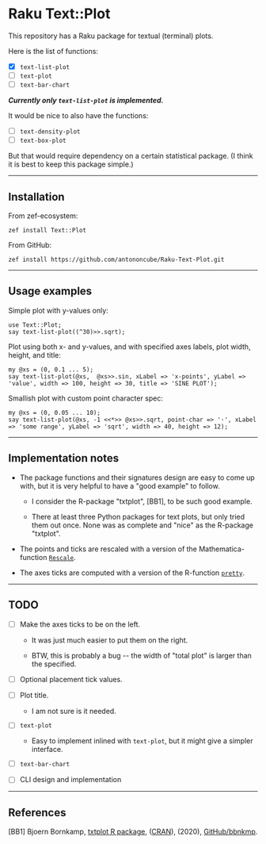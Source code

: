 # Raku Text::Plot

This repository has a Raku package for textual (terminal) plots.

Here is the list of functions:

- [X] `text-list-plot`
- [ ] `text-plot`
- [ ] `text-bar-chart`

***Currently only `text-list-plot` is implemented.***

It would be nice to also have the functions:

- [ ] `text-density-plot`
- [ ] `text-box-plot`

But that would require dependency on a certain statistical package.
(I think it is best to keep this package simple.)

-------

## Installation

From zef-ecosystem:

```shell
zef install Text::Plot
```

From GitHub:

```shell
zef install https://github.com/antononcube/Raku-Text-Plot.git
```

------

## Usage examples
 
Simple plot with y-values only:

```perl6
use Text::Plot;
say text-list-plot((^30)>>.sqrt);
```

Plot using both x- and y-values, and with specified axes labels, plot width, height, and title:

```perl6
my @xs = (0, 0.1 ... 5);
say text-list-plot(@xs,  @xs>>.sin, xLabel => 'x-points', yLabel => 'value', width => 100, height => 30, title => 'SINE PLOT');
```

Smallish plot with custom point character spec:

```perl6
my @xs = (0, 0.05 ... 10);
say text-list-plot(@xs, -1 <<*>> @xs>>.sqrt, point-char => '·', xLabel => 'some range', yLabel => 'sqrt', width => 40, height => 12);
```

-------

## Implementation notes

- The package functions and their signatures design are easy to come up with, but
  it is very helpful to have a "good example" to follow. 

  - I consider the R-package "txtplot", [BB1], to be such good example. 
    
  - There at least three Python packages for text plots, 
    but only tried them out once. None was as complete and "nice" as the R-package "txtplot". 

- The points and ticks are rescaled with a version of the Mathematica-function
  [`Rescale`](https://reference.wolfram.com/language/ref/Rescale.html).

- The axes ticks are computed with a version of the R-function 
  [`pretty`](https://stat.ethz.ch/R-manual/R-devel/library/base/html/pretty.html).

-------

## TODO

- [ ] Make the axes ticks to be on the left.

   - It was just much easier to put them on the right.
   
   - BTW, this is probably a bug -- the width of "total plot" is larger than the specified.
   
- [ ] Optional placement tick values.

- [ ] Plot title. 
    
   - I am not sure is it needed.
   
- [ ] `text-plot`

   - Easy to implement inlined with `text-plot`, but it might give a simpler interface.
   
- [ ] `text-bar-chart`  

- [ ] CLI design and implementation
    

-------

## References

[BB1] Bjoern Bornkamp,
[txtplot R package](https://github.com/bbnkmp/txtplot),
([CRAN](https://github.com/cran/txtplot)),
(2020),
[GitHub/bbnkmp](https://github.com/bbnkmp).